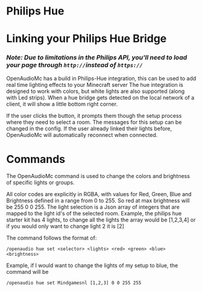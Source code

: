 [//]: # (TITLE:Philips Hue)
[//]: # (ICON:far fa-lightbulb)
[//]: # (DESCRIPTION:Using the Philips Hue integration)
[//]: # (TAGS:hue,lights,iot,philips,lamps,commands)
[//]: # (COMMANDS:/oa hue set {selector} {lights} {r} {g} {b} {brightness},Set hue lights in wanted color, visit more info page)

# Philips Hue
# Linking your Philips Hue Bridge
### *Note: Due to limitations in the Philips API, you'll need to load your page through `http://`instead of `https://`*

OpenAudioMc has a build in Philips-Hue integration, this can be used to add real time lighting effects to your Minecraft server
The hue integration is designed to work with colors, but white lights are also supported (along with Led strips). When a hue bridge gets detected on the local network of a client, it will show a little bottom right corner.

If the user clicks the button, it prompts them though the setup process where they need to select a room. The messages for this setup can be changed in the config. If the user already linked their lights before, OpenAudioMc will automatically reconnect when connected.

# Commands
The OpenAudioMc command is used to change the colors and brightness of specific lights or groups.

All color codes are explicitly in RGBA, with values for Red, Green, Blue and Brightness defined in a range from 0 to 255. So red at max brightness will be 255 0 0 255. The light selection is a Json array of integers that are mapped to the light id's of the selected room. Example, the philips hue starter kit has 4 lights, to change all the lights the array would be [1,2,3,4] or if you would only want to change light 2 it is [2]

The command follows the format of:
```
/openaudio hue set <selector> <lights> <red> <green> <blue> <brightness>
```
Example, if I would want to change the lights of my setup to blue, the command will be
```
/openaudio hue set Mindgamesnl [1,2,3] 0 0 255 255
```